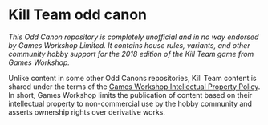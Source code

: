 # Kill Team odd canon

*This Odd Canon repository is completely unofficial and in no way endorsed by Games Workshop Limited. It contains house rules, variants, and other community hobby support for the 2018 edition of the Kill Team game from Games Workshop.*

Unlike content in some other Odd Canons repositories, Kill Team content is shared under the terms of the [Games Workshop Intellectual Property Policy](https://www.games-workshop.com/en-NZ/Intellectual-Property-Policy). In short, Games Workshop limits the publication of content based on their intellectual property to non-commercial use by the hobby community and asserts ownership rights over derivative works.